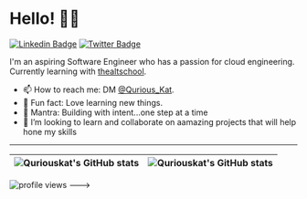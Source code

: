 # Hello! 👋🏾

[![Linkedin Badge](https://img.shields.io/badge/-LinkedIn-3B7EBF?style=for-the-badge&logo=Linkedin&logoColor=white&link=https://www.linkedin.com/in/emmanuel-akingbade)](https://www.linkedin.com/in/emmanuel-akingbade) [![Twitter Badge](https://img.shields.io/badge/-@Qurious_Kat-3B7EBF?style=for-the-badge&logo=twitter&logoColor=white&link=https://twitter.com/Qurious_Kat)](https://twitter.com/Qurious_Kat)

I'm an aspiring Software Engineer who has a passion for cloud engineering. Currently learning with [thealtschool](https://thealtschool.com/).

- 📫 How to reach me: DM [@Qurious_Kat](https://twitter.com/Qurious_Kat).
- 💙 Fun fact: Love learning new things.
- 🌱 Mantra: Building with intent...one step at a time
- 💞️ I’m looking to learn and collaborate on aamazing projects that will help hone my skills
---

| <img align="center" src="https://github-readme-stats.vercel.app/api?username=Quriouskat&show_icons=true&include_all_commits=true&hide_border=true" alt="Quriouskat's GitHub stats" /> | <img align="center" src="https://github-readme-stats.vercel.app/api/top-langs/?username=Quriouskat&langs_count=8&layout=compact&hide=php&hide_border=true" alt="Quriouskat's GitHub stats" /> |
| ------------- | ------------- |

<img src="https://gpvc.arturio.dev/Quriouskat" alt="profile views">
--->
